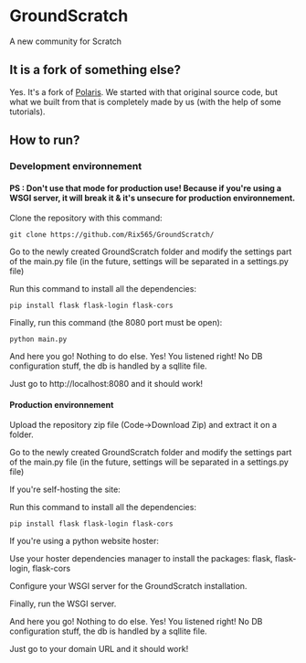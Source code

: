 # GroundScratch
A new community for Scratch
## It is a fork of something else?
Yes. It's a fork of <a href="https://github.com/JTechnologies/Polaris/">Polaris</a>.
We started with that original source code, but what we built from that is completely made by us (with the help of some tutorials).
## How to run?
### Development environnement
#### PS : Don't use that mode for production use! Because if you're using a WSGI server, it will break it & it's unsecure for production environnement.
Clone the repository with this command:

`git clone https://github.com/Rix565/GroundScratch/`

Go to the newly created GroundScratch folder and modify the settings part of the main.py file (in the future, settings will be separated in a settings.py file)

Run this command to install all the dependencies:

`pip install flask flask-login flask-cors`

Finally, run this command (the 8080 port must be open):

`python main.py`

And here you go! Nothing to do else. Yes! You listened right! No DB configuration stuff, the db is handled by a sqllite file.

Just go to http://localhost:8080 and it should work!
#### Production environnement
Upload the repository zip file (Code->Download Zip) and extract it on a folder.

Go to the newly created GroundScratch folder and modify the settings part of the main.py file (in the future, settings will be separated in a settings.py file)

If you're self-hosting the site:

Run this command to install all the dependencies:

`pip install flask flask-login flask-cors`

If you're using a python website hoster:

Use your hoster dependencies manager to install the packages: flask, flask-login, flask-cors

Configure your WSGI server for the GroundScratch installation.

Finally, run the WSGI server.

And here you go! Nothing to do else. Yes! You listened right! No DB configuration stuff, the db is handled by a sqllite file.

Just go to your domain URL and it should work!
